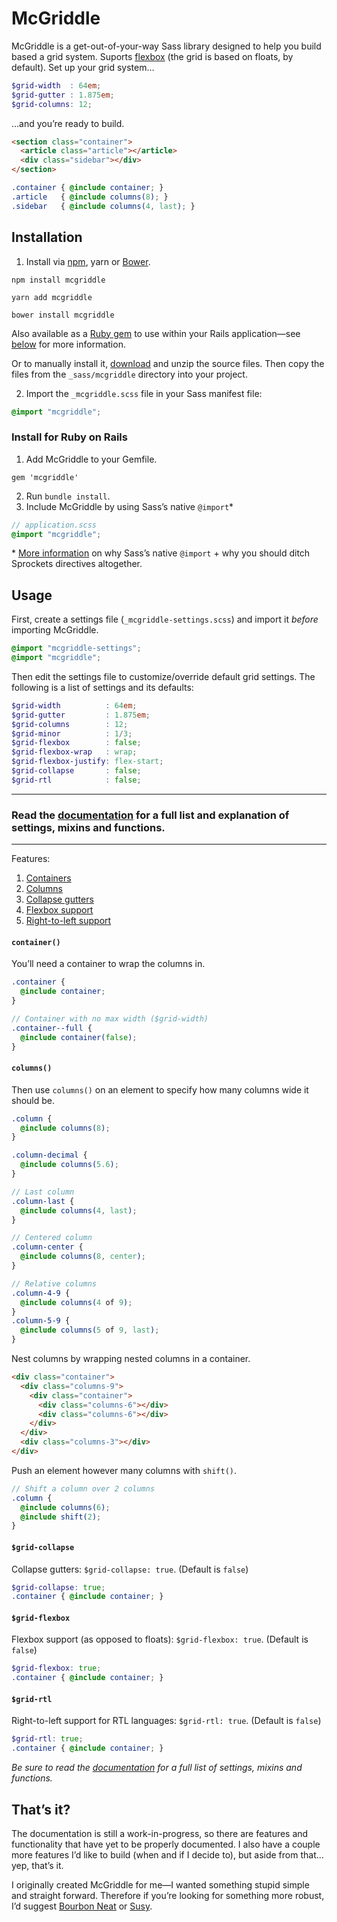 # McGriddle

McGriddle is a get-out-of-your-way Sass library designed to help you build based a grid system. Suports [flexbox](#grid-flexbox) (the grid is based on floats, by default). Set up your grid system…

```scss
$grid-width  : 64em;
$grid-gutter : 1.875em;
$grid-columns: 12;
```

…and you’re ready to build.

```html
<section class="container">
  <article class="article"></article>
  <div class="sidebar"></div>
</section>
```

```scss
.container { @include container; }
.article   { @include columns(8); }
.sidebar   { @include columns(4, last); }
```

## Installation

1. Install via [npm](https://www.npmjs.com/package/mcgriddle), yarn or [Bower](http://bower.io).
  ```
  npm install mcgriddle

  yarn add mcgriddle

  bower install mcgriddle
  ```

  Also available as a [Ruby gem](https://rubygems.org/gems/mcgriddle) to use within your Rails application—see [below](#install-for-ruby-on-rails) for more information.

  Or to manually install it, [download](https://github.com/jonsuh/mcgriddle/archive/master.zip) and unzip the source files. Then copy the files from the `_sass/mcgriddle` directory into your project.

2. Import the `_mcgriddle.scss` file in your Sass manifest file:

  ```scss
  @import "mcgriddle";
  ```

### Install for Ruby on Rails

1. Add McGriddle to your Gemfile.

  ```
  gem 'mcgriddle'
  ```

2. Run `bundle install`.
3. Include McGriddle by using Sass’s native `@import`*

  ```scss
  // application.scss
  @import "mcgriddle";
  ```

  \* [More information](https://blog.pivotal.io/pivotal-labs/labs/structure-your-sass-files-with-import) on why Sass’s native `@import` + why you should ditch Sprockets directives altogether.

## Usage

First, create a settings file (`_mcgriddle-settings.scss`) and import it _before_ importing McGriddle.

```scss
@import "mcgriddle-settings";
@import "mcgriddle";
```

Then edit the settings file to customize/override default grid settings. The following is a list of settings and its defaults:

```scss
$grid-width          : 64em;
$grid-gutter         : 1.875em;
$grid-columns        : 12;
$grid-minor          : 1/3;
$grid-flexbox        : false;
$grid-flexbox-wrap   : wrap;
$grid-flexbox-justify: flex-start;
$grid-collapse       : false;
$grid-rtl            : false;
```

---

### Read the [documentation](https://jonsuh.com/mcgriddle/) for a full list and explanation of settings, mixins and functions.

---

Features:

1. [Containers](#container)
2. [Columns](#columns)
3. [Collapse gutters](#grid-collapse)
4. [Flexbox support](#grid-flexbox)
5. [Right-to-left support](#grid-rtl)

#### `container()`

You’ll need a container to wrap the columns in.

```scss
.container {
  @include container;
}

// Container with no max width ($grid-width)
.container--full {
  @include container(false);
}
```

#### `columns()`

Then use `columns()` on an element to specify how many columns wide it should be.

```scss
.column {
  @include columns(8);
}

.column-decimal {
  @include columns(5.6);
}

// Last column
.column-last {
  @include columns(4, last);
}

// Centered column
.column-center {
  @include columns(8, center);
}

// Relative columns
.column-4-9 {
  @include columns(4 of 9);
}
.column-5-9 {
  @include columns(5 of 9, last);
}
```

Nest columns by wrapping nested columns in a container.

```html
<div class="container">
  <div class="columns-9">
    <div class="container">
      <div class="columns-6"></div>
      <div class="columns-6"></div>
    </div>
  </div>
  <div class="columns-3"></div>
</div>
```

Push an element however many columns with `shift()`.

```scss
// Shift a column over 2 columns
.column {
  @include columns(6);
  @include shift(2);
}
```

#### `$grid-collapse`

Collapse gutters: `$grid-collapse: true`. (Default is `false`)

```scss
$grid-collapse: true;
.container { @include container; }
```

#### `$grid-flexbox`

Flexbox support (as opposed to floats): `$grid-flexbox: true`. (Default is `false`)

```scss
$grid-flexbox: true;
.container { @include container; }
```

#### `$grid-rtl`

Right-to-left support for RTL languages: `$grid-rtl: true`. (Default is `false`)

```scss
$grid-rtl: true;
.container { @include container; }
```

_Be sure to read the [documentation](https://jonsuh.com/mcgriddle/) for a full list of settings, mixins and functions._

## That’s it?

The documentation is still a work-in-progress, so there are features and functionality that have yet to be properly documented. I also have a couple more features I’d like to build (when and if I decide to), but aside from that… yep, that’s it.

I originally created McGriddle for me—I wanted something stupid simple and straight forward. Therefore if you’re looking for something more robust, I’d suggest [Bourbon Neat](https://github.com/thoughtbot/neat) or [Susy](http://susy.oddbird.net/).
